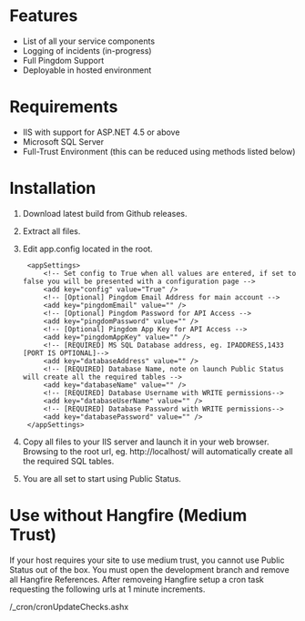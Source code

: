 ﻿Features
===================== 

* List of all your service components
* Logging of incidents (in-progress)
* Full Pingdom Support
* Deployable in hosted environment


Requirements
======================

* IIS with support for ASP.NET 4.5 or above
* Microsoft SQL Server
* Full-Trust Environment (this can be reduced using methods listed below)


Installation
============================

1. Download latest build from Github releases.  
2. Extract all files.  
3. Edit app.config located in the root.  

	<?xml version="1.0"?>
		<appSettings>
			<!-- Set config to True when all values are entered, if set to false you will be presented with a configuration page -->
  			<add key="config" value="True" /> 
  			<!-- [Optional] Pingdom Email Address for main account -->
  			<add key="pingdomEmail" value="" />
  			<!-- [Optional] Pingdom Password for API Access -->
  			<add key="pingdomPassword" value="" />
  			<!-- [Optional] Pingdom App Key for API Access -->
  			<add key="pingdomAppKey" value="" />
  			<!-- [REQUIRED] MS SQL Database address, eg. IPADDRESS,1433 [PORT IS OPTIONAL]-->
  			<add key="databaseAddress" value="" />
  			<!-- [REQUIRED] Database Name, note on launch Public Status will create all the required tables -->
  			<add key="databaseName" value="" />
  			<!-- [REQUIRED] Database Username with WRITE permissions-->
  			<add key="databaseUserName" value="" />
  			<!-- [REQUIRED] Database Password with WRITE permissions-->
  			<add key="databasePassword" value="" />
		</appSettings>


4. Copy all files to your IIS server and launch it in your web browser. Browsing to the root url, eg. http://localhost/ will automatically create all the required SQL tables.
5. You are all set to start using Public Status.


Use without Hangfire (Medium Trust)
=======================================

If your host requires your site to use medium trust, you cannot use Public Status out of the box. You must open the development branch and remove all Hangfire References. After removeing Hangfire setup a cron task requesting the following urls at 1 minute increments.

/_cron/cronUpdateChecks.ashx

